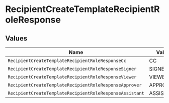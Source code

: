 # RecipientCreateTemplateRecipientRoleResponse


## Values

| Name                                                    | Value                                                   |
| ------------------------------------------------------- | ------------------------------------------------------- |
| `RecipientCreateTemplateRecipientRoleResponseCc`        | CC                                                      |
| `RecipientCreateTemplateRecipientRoleResponseSigner`    | SIGNER                                                  |
| `RecipientCreateTemplateRecipientRoleResponseViewer`    | VIEWER                                                  |
| `RecipientCreateTemplateRecipientRoleResponseApprover`  | APPROVER                                                |
| `RecipientCreateTemplateRecipientRoleResponseAssistant` | ASSISTANT                                               |